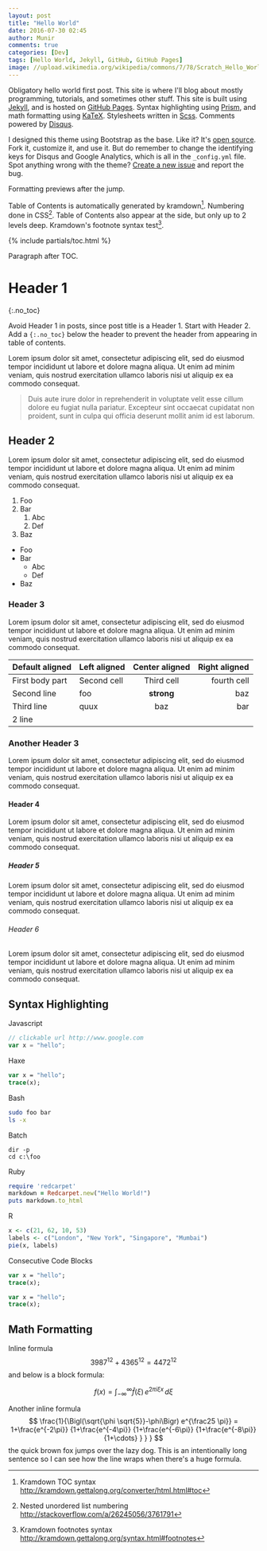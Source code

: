 ```yaml
---
layout: post
title: "Hello World"
date: 2016-07-30 02:45
author: Munir
comments: true
categories: [Dev]
tags: [Hello World, Jekyll, GitHub, GitHub Pages]
image: //upload.wikimedia.org/wikipedia/commons/7/78/Scratch_Hello_World.png
---
```


Obligatory hello world first post. This site is where I'll blog about mostly
programming, tutorials, and sometimes other stuff. This site is built using
[Jekyll](https://jekyllrb.com/), and is hosted on
[GitHub Pages](https://pages.github.com/). Syntax highlighting using
[Prism](http://prismjs.com/), and math formatting using
[KaTeX](https://khan.github.io/KaTeX/). Stylesheets written in
[Scss](http://sass-lang.com/). Comments powered by [Disqus](https://disqus.com/).

I designed this theme using Bootstrap as the base. Like it? It's
[open source][repo]. Fork it, customize it, and use it. But do remember to
change the identifying keys for Disqus and Google Analytics, which is all in
the `_config.yml` file. Spot anything wrong with the theme?
[Create a new issue][issue] and report the bug.

[repo]: https://github.com/profound7/profound7.github.io
[issue]: https://github.com/profound7/profound7.github.io/issues

Formatting previews after the jump.

<!--more-->

Table of Contents is automatically generated by kramdown[^toc]. Numbering done
in CSS[^ol]. Table of Contents also appear at the side, but only up to 2 levels
deep. Kramdown's footnote syntax test[^footnote].

[^toc]: Kramdown TOC syntax <http://kramdown.gettalong.org/converter/html.html#toc>
[^footnote]: Kramdown footnotes syntax <http://kramdown.gettalong.org/syntax.html#footnotes>
[^ol]: Nested unordered list numbering <http://stackoverflow.com/a/26245056/3761791>

{% include partials/toc.html %}

Paragraph after TOC.

# Header 1
{:.no_toc}

Avoid Header 1 in posts, since post title is a Header 1. Start with Header 2.
Add a `{:.no_toc}` below the header to prevent the header from appearing in
table of contents.

Lorem ipsum dolor sit amet, consectetur adipiscing elit, sed do eiusmod tempor
incididunt ut labore et dolore magna aliqua. Ut enim ad minim veniam, quis
nostrud exercitation ullamco laboris nisi ut aliquip ex ea commodo consequat.

> Duis aute irure dolor in reprehenderit in voluptate velit esse cillum dolore
> eu fugiat nulla pariatur. Excepteur sint occaecat cupidatat non proident,
> sunt in culpa qui officia deserunt mollit anim id est laborum.

## Header 2

Lorem ipsum dolor sit amet, consectetur adipiscing elit, sed do eiusmod tempor
incididunt ut labore et dolore magna aliqua. Ut enim ad minim veniam, quis
nostrud exercitation ullamco laboris nisi ut aliquip ex ea commodo consequat.

1. Foo
2. Bar
   1. Abc
   2. Def
3. Baz

* Foo
* Bar
  * Abc
  * Def
* Baz

### Header 3

Lorem ipsum dolor sit amet, consectetur adipiscing elit, sed do eiusmod tempor
incididunt ut labore et dolore magna aliqua. Ut enim ad minim veniam, quis
nostrud exercitation ullamco laboris nisi ut aliquip ex ea commodo consequat.

| Default aligned |Left aligned| Center aligned  | Right aligned  |
|-----------------|:-----------|:---------------:|---------------:|
| First body part |Second cell | Third cell      | fourth cell    |
| Second line     |foo         | **strong**      | baz            |
| Third line      |quux        | baz             | bar            |
| 2 line          |            |                 |                |

### Another Header 3

Lorem ipsum dolor sit amet, consectetur adipiscing elit, sed do eiusmod tempor
incididunt ut labore et dolore magna aliqua. Ut enim ad minim veniam, quis
nostrud exercitation ullamco laboris nisi ut aliquip ex ea commodo consequat.

#### Header 4

Lorem ipsum dolor sit amet, consectetur adipiscing elit, sed do eiusmod tempor
incididunt ut labore et dolore magna aliqua. Ut enim ad minim veniam, quis
nostrud exercitation ullamco laboris nisi ut aliquip ex ea commodo consequat.

##### Header 5

Lorem ipsum dolor sit amet, consectetur adipiscing elit, sed do eiusmod tempor
incididunt ut labore et dolore magna aliqua. Ut enim ad minim veniam, quis
nostrud exercitation ullamco laboris nisi ut aliquip ex ea commodo consequat.

###### Header 6

Lorem ipsum dolor sit amet, consectetur adipiscing elit, sed do eiusmod tempor
incididunt ut labore et dolore magna aliqua. Ut enim ad minim veniam, quis
nostrud exercitation ullamco laboris nisi ut aliquip ex ea commodo consequat.

## Syntax Highlighting

Javascript

```javascript
// clickable url http://www.google.com
var x = "hello";
```
Haxe

```haxe
var x = "hello";
trace(x);
```

Bash

```bash
sudo foo bar
ls -x
```

Batch

```batch
dir -p
cd c:\foo
```

Ruby

```ruby
require 'redcarpet'
markdown = Redcarpet.new("Hello World!")
puts markdown.to_html
```

R

```r
x <- c(21, 62, 10, 53)
labels <- c("London", "New York", "Singapore", "Mumbai")
pie(x, labels)
```

Consecutive Code Blocks

```haxe
var x = "hello";
trace(x);
```
```haxe
var x = "hello";
trace(x);
```

## Math Formatting

Inline formula $$ 3987^{12} + 4365^{12} = 4472^{12} $$ and below is a block
formula:

$$
f(x) = \int_{-\infty}^\infty
    \hat f(\xi)\,e^{2 \pi i \xi x}
    \,d\xi
$$

Another inline formula $$
\frac{1}{\Bigl(\sqrt{\phi \sqrt{5}}-\phi\Bigr) e^{\frac25 \pi}} = 1+\frac{e^{-2\pi}} {1+\frac{e^{-4\pi}} {1+\frac{e^{-6\pi}} {1+\frac{e^{-8\pi}} {1+\cdots} } } }
$$ the quick brown fox jumps over the lazy dog. This is an intentionally long
sentence so I can see how the line wraps when there's a huge formula.